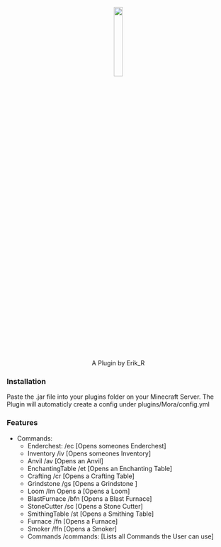 
<p align="center">
<img src="https://user-images.githubusercontent.com/74710895/212410704-b943a8f8-3362-4ac6-8a7c-74ab4b584248.png" width="20%"/></p>
<p align="center">A Plugin by Erik_R</p>

### Installation
Paste the .jar file into your plugins folder on your Minecraft Server.
The Plugin will automaticly create a config under plugins/Mora/config.yml

### Features
- Commands:
  - Enderchest: /ec [Opens someones Enderchest]
  - Inventory /iv [Opens someones Inventory]
  - Anvil /av [Opens an Anvil]
  - EnchantingTable /et [Opens an Enchanting Table]
  - Crafting /cr [Opens a Crafting Table]
  - Grindstone /gs [Opens a Grindstone ]
  - Loom /lm Opens a [Opens a Loom]
  - BlastFurnace /bfn [Opens a Blast Furnace]
  - StoneCutter /sc [Opens a Stone Cutter]
  - SmithingTable /st [Opens a Smithing Table]
  - Furnace /fn [Opens a Furnace]
  - Smoker /ffn [Opens a Smoker]
  - Commands /commands: [Lists all Commands the User can use]

